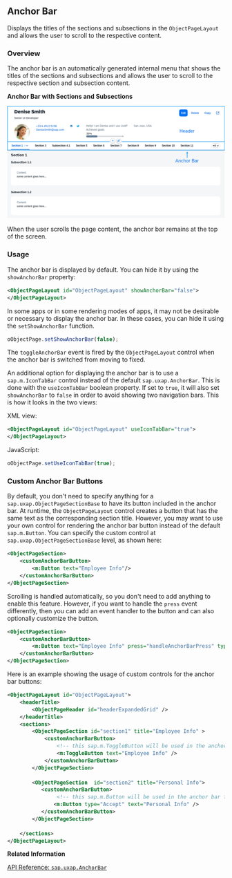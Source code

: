 <!-- loio370b67986497463187336fa130aebbf1 -->

## Anchor Bar

Displays the titles of the sections and subsections in the `ObjectPageLayout` and allows the user to scroll to the respective content.



<a name="loio370b67986497463187336fa130aebbf1__section_zyk_srs_ncb"/>

### Overview

The anchor bar is an automatically generated internal menu that shows the titles of the sections and subsections and allows the user to scroll to the respective section and subsection content.

  
  
**Anchor Bar with Sections and Subsections**

![](images/loio7023c14765ae4e47924fe6ee29baf8c3_LowRes.png "Anchor Bar with Sections and Subsections")

When the user scrolls the page content, the anchor bar remains at the top of the screen.



<a name="loio370b67986497463187336fa130aebbf1__section_xxc_xc1_4cb"/>

### Usage

The anchor bar is displayed by default. You can hide it by using the `showAnchorBar` property:

```xml
<ObjectPageLayout id="ObjectPageLayout" showAnchorBar="false">
</ObjectPageLayout>
```

In some apps or in some rendering modes of apps, it may not be desirable or necessary to display the anchor bar. In these cases, you can hide it using the `setShowAnchorBar` function.

```js
oObjectPage.setShowAnchorBar(false);
```

The `toggleAnchorBar` event is fired by the `ObjectPageLayout` control when the anchor bar is switched from moving to fixed.

An additional option for displaying the anchor bar is to use a `sap.m.IconTabBar` control instead of the default `sap.uxap.AnchorBar`. This is done with the `useIconTabBar` boolean property. If set to `true`, it will also set `showAnchorBar` to `false` in order to avoid showing two navigation bars. This is how it looks in the two views:

XML view:

```xml
<ObjectPageLayout id="ObjectPageLayout" useIconTabBar="true">
</ObjectPageLayout>
```

JavaScript:

```js
oObjectPage.setUseIconTabBar(true);
```



### Custom Anchor Bar Buttons

By default, you don't need to specify anything for a `sap.uxap.ObjectPageSectionBase` to have its button included in the anchor bar. At runtime, the `ObjectPageLayout` control creates a button that has the same text as the corresponding section title. However, you may want to use your own control for rendering the anchor bar button instead of the default `sap.m.Button`. You can specify the custom control at `sap.uxap.ObjectPageSectionBase` level, as shown here:

```xml
<ObjectPageSection>
    <customAnchorBarButton>
        <m:Button text="Employee Info"/>
    </customAnchorBarButton>
</ObjectPageSection>
```

Scrolling is handled automatically, so you don't need to add anything to enable this feature. However, if you want to handle the `press` event differently, then you can add an event handler to the button and can also optionally customize the button.

```xml
<ObjectPageSection>
    <customAnchorBarButton>
        <m:Button text="Employee Info" press="handleAnchorBarPress" type="Transparent"/>
    </customAnchorBarButton>
</ObjectPageSection>
```

Here is an example showing the usage of custom controls for the anchor bar buttons:

```xml
<ObjectPageLayout id="ObjectPageLayout">       
    <headerTitle>
        <ObjectPageHeader id="headerExpandedGrid" />
    </headerTitle>
    <sections>
        <ObjectPageSection id="section1" title="Employee Info" >
            <customAnchorBarButton>
                <!-- this sap.m.ToggleButton will be used in the anchor bar for navigating to that section -->
                <m:ToggleButton text="Employee Info" />
            </customAnchorBarButton>
        </ObjectPageSection>

        <ObjectPageSection  id="section2" title="Personal Info">
           <customAnchorBarButton>
                <!-- this sap.m.Button will be used in the anchor bar for navigating to that section -->
               <m:Button type="Accept" text="Personal Info" />
           </customAnchorBarButton>
        </ObjectPageSection>

    </sections>
</ObjectPageLayout>
```

**Related Information**  


[API Reference: `sap.uxap.AnchorBar`](https://ui5.sap.com/#/api/sap.uxap.AnchorBar)

